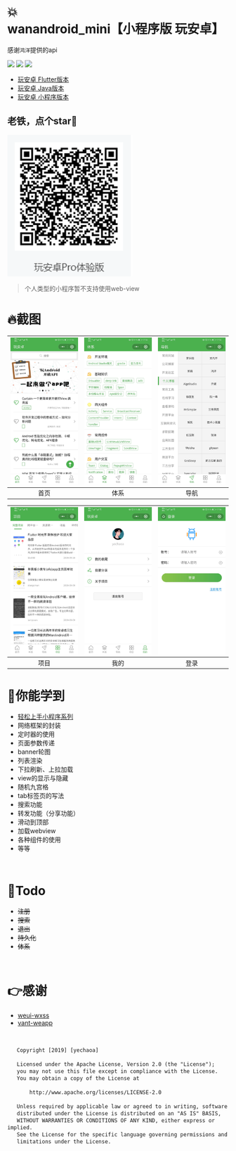 # :collision:wanandroid_mini【小程序版 玩安卓】

感谢`鸿洋`提供的api

![](https://img.shields.io/badge/language-小程序-orange.svg)
![](https://img.shields.io/hexpm/l/plug.svg)
![](https://img.shields.io/badge/CSDN-yechaoa-green.svg)

* [玩安卓 Flutter版本](https://github.com/yechaoa/wanandroid_flutter)
* [玩安卓 Java版本](https://github.com/yechaoa/WanAndroidClient)
* [玩安卓 小程序版本](https://github.com/yechaoa/wanandroid_mini)

## 老铁，点个star:kiss:

<img src="/screenshot/qrcode.png" width="285"/>

> 个人类型的小程序暂不支持使用web-view

# :fire:截图

| <img src="/screenshot/1.jpg" width="285"/> | <img src="/screenshot/2.jpg" width="285"/> | <img src="/screenshot/3.jpg" width="285"/> | 
| :--: | :--: | :--: |
| 首页 | 体系 | 导航 |

| <img src="/screenshot/4.jpg" width="285"/> | <img src="/screenshot/5.jpg" width="285"/> | <img src="/screenshot/6.jpg" width="285"/> | 
| :--: | :--: | :--: |
| 项目 | 我的 | 登录 |


# :beers:你能学到

* [轻松上手小程序系列](https://blog.csdn.net/yechaoa/article/category/6503925)
* 网络框架的封装
* 定时器的使用
* 页面参数传递
* banner轮图
* 列表渲染
* 下拉刷新、上拉加载
* view的显示与隐藏
* 随机九宫格
* tab标签页的写法
* 搜索功能
* 转发功能（分享功能）
* 滑动到顶部
* 加载webview
* 各种组件的使用
* 等等

<br>

# :pencil:Todo

- ~~注册~~
- ~~搜索~~
- ~~退出~~
- ~~持久化~~
- ~~体系~~

<br>

# :point_right:感谢

* [weui-wxss](https://github.com/Tencent/weui-wxss/)
* [vant-weapp](https://github.com/youzan/vant-weapp)


<br>

```
   Copyright [2019] [yechaoa]

   Licensed under the Apache License, Version 2.0 (the "License");
   you may not use this file except in compliance with the License.
   You may obtain a copy of the License at

       http://www.apache.org/licenses/LICENSE-2.0

   Unless required by applicable law or agreed to in writing, software
   distributed under the License is distributed on an "AS IS" BASIS,
   WITHOUT WARRANTIES OR CONDITIONS OF ANY KIND, either express or implied.
   See the License for the specific language governing permissions and
   limitations under the License.

```
